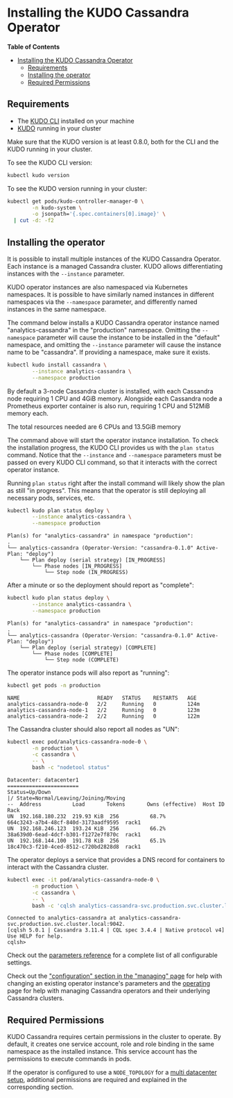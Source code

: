 # Installing the KUDO Cassandra Operator

**Table of Contents**

- [Installing the KUDO Cassandra Operator](#installing-the-kudo-cassandra-operator)
  - [Requirements](#requirements)
  - [Installing the operator](#installing-the-operator)
  - [Required Permissions](#required-permissions)

## Requirements

- The [KUDO CLI](https://kudo.dev/docs/#install-kudo-cli) installed on your
  machine
- [KUDO](https://kudo.dev/docs/#install-kudo-into-your-cluster) running in your
  cluster

Make sure that the KUDO version is at least 0.8.0, both for the CLI and the KUDO
running in your cluster.

To see the KUDO CLI version:

```bash
kubectl kudo version
```

To see the KUDO version running in your cluster:

```bash
kubectl get pods/kudo-controller-manager-0 \
        -n kudo-system \
        -o jsonpath='{.spec.containers[0].image}' \
  | cut -d: -f2
```

## Installing the operator

It is possible to install multiple instances of the KUDO Cassandra Operator.
Each instance is a managed Cassandra cluster. KUDO allows differentiating
instances with the `--instance` parameter.

KUDO operator instances are also namespaced via Kubernetes namespaces. It is
possible to have similarly named instances in different namespaces via the
`--namespace` parameter, and differently named instances in the same namespace.

The command below installs a KUDO Cassandra operator instance named
"analytics-cassandra" in the "production" namespace. Omitting the `--namespace`
parameter will cause the instance to be installed in the "default" namespace,
and omitting the `--instance` parameter will cause the instance name to be
"cassandra". If providing a namespace, make sure it exists.

```bash
kubectl kudo install cassandra \
        --instance analytics-cassandra \
        --namespace production
```

By default a 3-node Cassandra cluster is installed, with each Cassandra node
requiring 1 CPU and 4GiB memory. Alongside each Cassandra node a Prometheus
exporter container is also run, requiring 1 CPU and 512MiB memory each.

The total resources needed are 6 CPUs and 13.5GiB memory

The command above will start the operator instance installation. To check the
installation progress, the KUDO CLI provides us with the `plan status` command.
Notice that the `--instance` and `--namespace` parameters must be passed on
every KUDO CLI command, so that it interacts with the correct operator instance.

Running `plan status` right after the install command will likely show the plan
as still "in progress". This means that the operator is still deploying all
necessary pods, services, etc.

```bash
kubectl kudo plan status deploy \
        --instance analytics-cassandra \
        --namespace production
```

```text
Plan(s) for "analytics-cassandra" in namespace "production":
.
└── analytics-cassandra (Operator-Version: "cassandra-0.1.0" Active-Plan: "deploy")
    └── Plan deploy (serial strategy) [IN_PROGRESS]
        └── Phase nodes [IN_PROGRESS]
            └── Step node (IN_PROGRESS)
```

After a minute or so the deployment should report as "complete":

```bash
kubectl kudo plan status deploy \
        --instance analytics-cassandra \
        --namespace production
```

```text
Plan(s) for "analytics-cassandra" in namespace "production":
.
└── analytics-cassandra (Operator-Version: "cassandra-0.1.0" Active-Plan: "deploy")
    └── Plan deploy (serial strategy) [COMPLETE]
        └── Phase nodes [COMPLETE]
            └── Step node (COMPLETE)
```

The operator instance pods will also report as "running":

```bash
kubectl get pods -n production
```

```text
NAME                         READY   STATUS    RESTARTS   AGE
analytics-cassandra-node-0   2/2     Running   0          124m
analytics-cassandra-node-1   2/2     Running   0          123m
analytics-cassandra-node-2   2/2     Running   0          122m
```

The Cassandra cluster should also report all nodes as "UN":

```bash
kubectl exec pod/analytics-cassandra-node-0 \
        -n production \
        -c cassandra \
        -- \
        bash -c "nodetool status"
```

```text
Datacenter: datacenter1
=======================
Status=Up/Down
|/ State=Normal/Leaving/Joining/Moving
--  Address          Load       Tokens       Owns (effective)  Host ID                               Rack
UN  192.168.180.232  219.93 KiB  256          68.7%             664c3243-a7b4-48cf-840d-3173aadf9595  rack1
UN  192.168.246.123  193.24 KiB  256          66.2%             38a639d0-6ead-4dcf-b301-f1272e7f870c  rack1
UN  192.168.144.100  191.78 KiB  256          65.1%             18c470c3-f210-4ced-8512-c720bd2828d8  rack1
```

The operator deploys a service that provides a DNS record for containers to
interact with the Cassandra cluster.

```bash
kubectl exec -it pod/analytics-cassandra-node-0 \
        -n production \
        -c cassandra \
        -- \
        bash -c 'cqlsh analytics-cassandra-svc.production.svc.cluster.local'
```

```text
Connected to analytics-cassandra at analytics-cassandra-svc.production.svc.cluster.local:9042.
[cqlsh 5.0.1 | Cassandra 3.11.4 | CQL spec 3.4.4 | Native protocol v4]
Use HELP for help.
cqlsh>
```

Check out the [parameters reference](./parameters.md) for a complete list of all
configurable settings.

Check out the
["configuration" section in the "managing" page](./managing.md#configuration)
for help with changing an existing operator instance's parameters and the
[operating](./operating.md) page for help with managing Cassandra operators and
their underlying Cassandra clusters.

## Required Permissions

KUDO Cassandra requires certain permissions in the cluster to operate. By
default, it creates one service account, role and role binding in the same
namespace as the installed instance. This service account has the permissions to
execute commands in pods.

If the operator is configured to use a `NODE_TOPOLOGY` for a
[multi datacenter setup](multidatacenter.md), additional permissions are
required and explained in the corresponding section.
